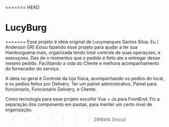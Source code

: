 <<<<<<< HEAD
# LucyBurg
=======
Esse projeto é ideia original de Lucymarques Santos Silva.
Eu ( Anderson GR) Estou fazendo esse projeto para ajudar a ter sua Hamburgueria mais,
organizada tendo total controle de suas operaçoes, e execuçoes. Des de
o momentos que o pedido é feito ate a entregar desse mesmo pedido.
Facilitando a vida do Cliente e melhora acompanhamento do fornecedor do serviço.

A ideia no geral é Controle da loja fisica, acompanhando os pedios do local, e os pedios feitos por Delivery. Ter um painel administrativo, Painel para funcionario, Funcionario Delivery, e Cliente.

Como tecnologia para esse projeto escolhir Vue + Js para FrontEnd.
Fiz a separação dos components em pastas, para manter um certo nivel de 
organização.
>>>>>>> 29f6bf4 (Inicio)

